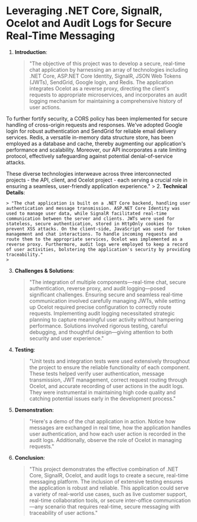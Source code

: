 # Leveraging .NET Core, SignalR, Ocelot and Audit Logs for Secure Real-Time Messaging

1. **Introduction**:
    
    > "The objective of this project was to develop a secure, real-time chat application by harnessing an array of technologies including .NET Core, ASP.NET Core Identity, SignalR, JSON Web Tokens (JWTs), SendGrid, Google login, and Redis. The application integrates Ocelot as a reverse proxy, directing the client's requests to appropriate microservices, and incorporates an audit logging mechanism for maintaining a comprehensive history of user actions.

To further fortify security, a CORS policy has been implemented for secure handling of cross-origin requests and responses. We've adopted Google login for robust authentication and SendGrid for reliable email delivery services. Redis, a versatile in-memory data structure store, has been employed as a database and cache, thereby augmenting our application's performance and scalability. Moreover, our API incorporates a rate limiting protocol, effectively safeguarding against potential denial-of-service attacks.

These diverse technologies interweave across three interconnected projects - the API, client, and Ocelot project - each serving a crucial role in ensuring a seamless, user-friendly application experience."
    > 
2. **Technical Details**:
    
    > "The chat application is built on a .NET Core backend, handling user authentication and message transmission. ASP.NET Core Identity was used to manage user data, while SignalR facilitated real-time communication between the server and clients. JWTs were used for stateless, secure authentication, stored in HttpOnly cookies to prevent XSS attacks. On the client-side, JavaScript was used for token management and chat interactions. To handle incoming requests and route them to the appropriate services, Ocelot was implemented as a reverse proxy. Furthermore, audit logs were employed to keep a record of user activities, bolstering the application's security by providing traceability."
    > 
3. **Challenges & Solutions**:
    
    > "The integration of multiple components—real-time chat, secure authentication, reverse proxy, and audit logging—posed significant challenges. Ensuring secure and seamless real-time communication involved carefully managing JWTs, while setting up Ocelot required precise configuration to correctly route requests. Implementing audit logging necessitated strategic planning to capture meaningful user activity without hampering performance. Solutions involved rigorous testing, careful debugging, and thoughtful design—giving attention to both security and user experience."
    > 
4. **Testing**:
    
    > "Unit tests and integration tests were used extensively throughout the project to ensure the reliable functionality of each component. These tests helped verify user authentication, message transmission, JWT management, correct request routing through Ocelot, and accurate recording of user actions in the audit logs. They were instrumental in maintaining high code quality and catching potential issues early in the development process."
    > 
5. **Demonstration**:
    
    > "Here's a demo of the chat application in action. Notice how messages are exchanged in real time, how the application handles user authentication, and how each user action is recorded in the audit logs. Additionally, observe the role of Ocelot in managing requests."
    > 
6. **Conclusion**:
    
    > "This project demonstrates the effective combination of .NET Core, SignalR, Ocelot, and audit logs to create a secure, real-time messaging platform. The inclusion of extensive testing ensures the application is robust and reliable. This application could serve a variety of real-world use cases, such as live customer support, real-time collaboration tools, or secure inter-office communication—any scenario that requires real-time, secure messaging with traceability of user actions."
    >
